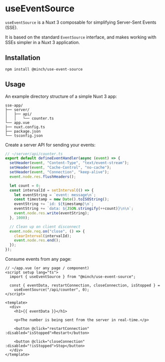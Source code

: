 # useEventSource

`useEventSource` is a Nuxt 3 composable for simplifying Server-Sent Events (SSE).

It is based on the standard `EventSource` interface, and makes working with SSEs simpler in a Nuxt 3 application.

## Installation

```
npm install @minch/use-event-source
```

## Usage

An example directory structure of a simple Nuxt 3 app:

```
sse-app/
├── server/
│   ├── api/
│   │   └── counter.ts
└── app.vue
├── nuxt.config.ts
├── package.json
└── tsconfig.json
```

Create a server API for sending your events:

```ts
// ~/server/api/counter.ts
export default defineEventHandler(async (event) => {
  setHeader(event, "Content-Type", "text/event-stream");
  setHeader(event, "Cache-Control", "no-cache");
  setHeader(event, "Connection", "keep-alive");
  event.node.res.flushHeaders();

  let count = 0;
  const intervalId = setInterval(() => {
    let eventString = `event: message\n`;
    const timestamp = new Date().toISOString();
    eventString += `id: ${timestamp}\n`;
    eventString += `data: ${JSON.stringify(++count)}\n\n`;
    event.node.res.write(eventString);
  }, 1000);

  // Clean up on client disconnect
  event.node.req.on("close", () => {
    clearInterval(intervalId);
    event.node.res.end();
  });
});
```

Consume events from any page:

```vue
// ~/app.vue (or any page / component)
<script setup lang="ts">
  import { useEventSource } from "@minch/use-event-source";

  const { eventData, restartConnection, closeConnection, isStopped } =
    useEventSource("/api/counter", 0);
</script>

<template>
  <div>
    <h1>{{ eventData }}</h1>

    <p>The number is being sent from the server in real-time.</p>

    <button @click="restartConnection" :disabled="isStopped">Restart</button>

    <button @click="closeConnection" :disabled="!isStopped">Stop</button>
  </div>
</template>
```

